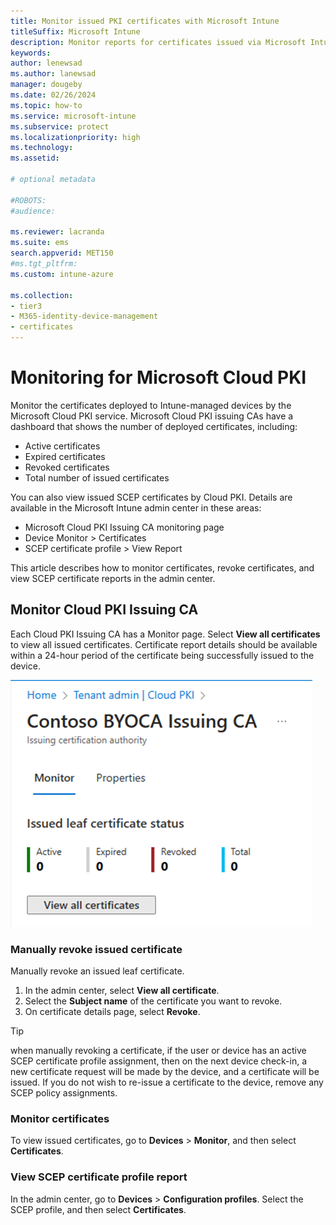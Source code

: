 ```yaml
---
title: Monitor issued PKI certificates with Microsoft Intune
titleSuffix: Microsoft Intune 
description: Monitor reports for certificates issued via Microsoft Intune cloud PKI. 
keywords:
author: lenewsad
ms.author: lanewsad
manager: dougeby
ms.date: 02/26/2024
ms.topic: how-to
ms.service: microsoft-intune
ms.subservice: protect
ms.localizationpriority: high
ms.technology:
ms.assetid: 

# optional metadata

#ROBOTS:
#audience:

ms.reviewer: lacranda
ms.suite: ems
search.appverid: MET150
#ms.tgt_pltfrm:
ms.custom: intune-azure

ms.collection:
- tier3
- M365-identity-device-management
- certificates
---
```

# Monitoring for Microsoft Cloud PKI  

Monitor the certificates deployed to Intune-managed devices by the Microsoft Cloud PKI service. Microsoft Cloud PKI issuing CAs have a dashboard that shows the number of deployed certificates, including:   
- Active certificates
- Expired certificates  
- Revoked certificates  
- Total number of issued certificates   

You can also view issued SCEP certificates by Cloud PKI. Details are available in the Microsoft Intune admin center in these areas:  
- Microsoft Cloud PKI Issuing CA monitoring page  
- Device Monitor > Certificates  
- SCEP certificate profile > View Report  

This article describes how to monitor certificates, revoke certificates, and view SCEP certificate reports in the admin center.   

## Monitor Cloud PKI Issuing CA 
Each Cloud PKI Issuing CA has a Monitor page. Select **View all certificates** to view all issued certificates. Certificate report details should be available within a 24-hour period of the certificate being successfully issued to the device.  

![Image of the certificate count for Microsoft Cloud PKI in admin center.](./media/microsoft-cloud-pki/intune-certificate-count-cloud-pki.png)  

### Manually revoke issued certificate  
Manually revoke an issued leaf certificate.  

1. In the admin center, select **View all certificate**.  
2. Select the **Subject name** of the certificate you want to revoke.  
3. On certificate details page, select **Revoke**.  

<!-- Example Screenshot -->  

> [!TIP]
> when manually revoking a certificate, if the user or device has an active SCEP certificate profile assignment, then on the next device check-in, a new certificate request will be made by the device, and a certificate will be issued.  If you do not wish to re-issue a certificate to the device, remove any SCEP policy assignments.  

### Monitor certificates   

To view issued certificates, go to **Devices** > **Monitor**, and then select **Certificates**.  

<!-- Example Screenshot -->   

### View SCEP certificate profile report  

In the admin center, go to **Devices** > **Configuration profiles**. Select the SCEP profile, and then select **Certificates**.  

<!-- Example Screenshot -->   












